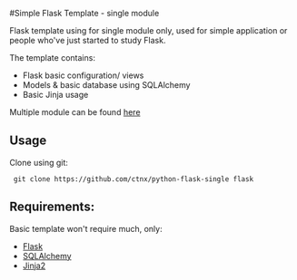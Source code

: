 #Simple Flask Template - single module

Flask template using for single module only, used for simple application or people who've just started to study Flask.

The template contains:
- Flask basic configuration/ views
- Models & basic database using SQLAlchemy
- Basic Jinja usage

Multiple module can be found [here](https://github.com/ctnx/python-flask-multiple)

## Usage
Clone using git:

``` git clone https://github.com/ctnx/python-flask-single flask```

## Requirements:
Basic template won't require much, only:
- [Flask](http://flask.pocoo.org/)
- [SQLAlchemy](http://www.sqlalchemy.org/)
- [Jinja2](http://jinja.pocoo.org/)

